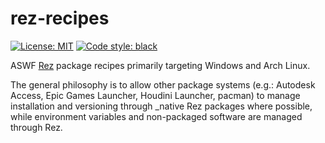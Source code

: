 # rez-recipes
<a href="https://opensource.org/license/mit/"><img alt="License: MIT" src="https://img.shields.io/badge/License-MIT-green.svg"></a>
<a href="https://github.com/psf/black"><img alt="Code style: black" src="https://img.shields.io/badge/code%20style-black-000000.svg"></a>

ASWF [Rez](https://github.com/AcademySoftwareFoundation/rez) package recipes primarily targeting Windows and Arch Linux.

The general philosophy is to allow other package systems (e.g.: Autodesk Access, Epic Games Launcher, Houdini Launcher, pacman) to manage installation and versioning through _native Rez packages where possible, while environment variables and non-packaged software are managed through Rez.
